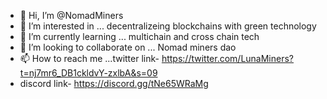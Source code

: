 - 👋 Hi, I’m @NomadMiners
- 👀 I’m interested in ... decentralizeing blockchains with green technology 
- 🌱 I’m currently learning ... multichain and cross chain tech
- 💞️ I’m looking to collaborate on ... Nomad miners dao 
- 📫 How to reach me ...twitter link- https://twitter.com/LunaMiners?t=nj7mr6_DB1ckldvY-zxlbA&s=09
- discord link- https://discord.gg/tNe65WRaMg


<!---
NomadMiners/NomadMiners is a ✨ special ✨ repository because its `README.md` (this file) appears on your GitHub profile.
You can click the Preview link to take a look at your changes.
--->
